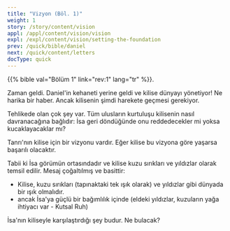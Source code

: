 ```yaml
---
title: "Vizyon (Böl. 1)"
weight: 1
story: /story/content/vision
appl: /appl/content/vision/vision
expl: /expl/content/vision/setting-the-foundation
prev: /quick/bible/daniel
next: /quick/content/letters
docType: quick
---
```



{{% bible val="Bölüm 1" link="rev:1" lang="tr" %}}.

Zaman geldi. Daniel'in kehaneti yerine geldi ve kilise dünyayı yönetiyor! Ne harika bir haber. Ancak kilisenin şimdi harekete geçmesi gerekiyor.

Tehlikede olan çok şey var. Tüm ulusların kurtuluşu kilisenin nasıl davranacağına bağlıdır: İsa geri döndüğünde onu reddedecekler mi yoksa kucaklayacaklar mı?

Tanrı'nın kilise için bir vizyonu vardır. Eğer kilise bu vizyona göre yaşarsa başarılı olacaktır.

Tabii ki İsa görümün ortasındadır ve kilise kuzu sırıkları ve yıldızlar olarak temsil edilir. Mesaj çoğaltılmış ve basittir:
- Kilise, kuzu sırıkları (tapınaktaki tek ışık olarak) ve yıldızlar gibi dünyada bir ışık olmalıdır.
- ancak İsa'ya güçlü bir bağımlılık içinde (eldeki yıldızlar, kuzuların yağa ihtiyacı var - Kutsal Ruh)

İsa'nın kiliseyle karşılaştırdığı şey budur. Ne bulacak?